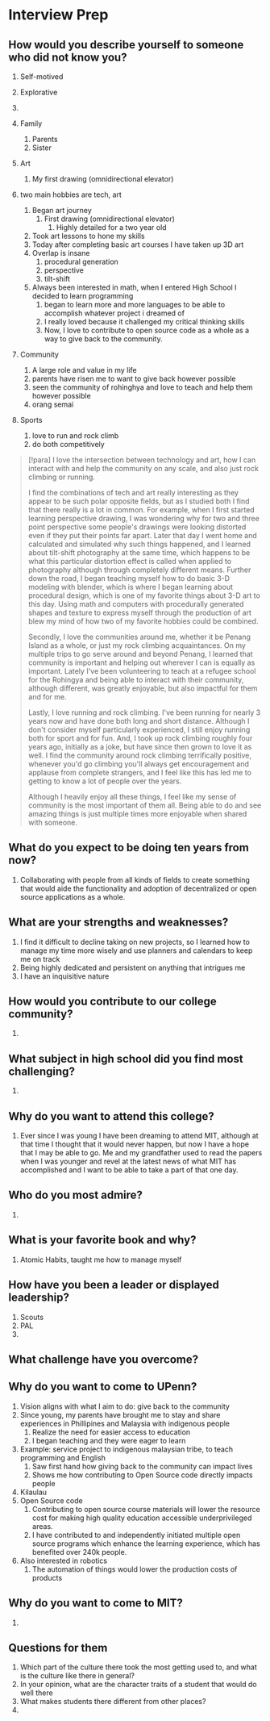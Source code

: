 # Interview Prep
## How would you describe yourself to someone who did not know you?


1. Self-motived
2. Explorative
3. 

1. Family
	1. Parents
	2. Sister
2. Art
	1. My first drawing (omnidirectional elevator)
3. two main hobbies are tech, art
	1. Began art journey
		1. First drawing (omnidirectional elevator)
			1. Highly detailed for a two year old
	2. Took art lessons to hone my skills
	3. Today after completing basic art courses I have taken up 3D art
	4. Overlap is insane
		1. procedural generation
		2. perspective
		3. tilt-shift
	5. Always been interested in math, when I entered High School I decided to learn programming
		1. began to learn more and more languages to be able to accomplish whatever project i dreamed of
		2. I really loved because it challenged my critical thinking skills
		3. Now, I love to contribute to open source code as a whole as a way to give back to the community.
4. Community
	1. A large role and value in my life
	2. parents have risen me to want to give back however possible
	3. seen the community of rohinghya and love to teach and help them however possible
	4. orang semai
5. Sports
	1. love to run and rock climb
	2. do both competitively

> [!para]
> I love the intersection between technology and art, how I can interact with and help the community on any scale, and also just rock climbing or running.
> 
> I find the combinations of tech and art really interesting as they appear to be such polar opposite fields, but as I studied both I find that there really is a lot in common. For example, when I first started learning perspective drawing, I was wondering why for two and three point perspective some people's drawings were looking distorted even if they put their points far apart. Later that day I went home and calculated and simulated why such things happened, and I learned about tilt-shift photography at the same time, which happens to be what this particular distortion effect is called when applied to photography although through completely different means. Further down the road, I began teaching myself how to do basic 3-D modeling with blender, which is where I began learning about procedural design, which is one of my favorite things about 3-D art to this day. Using math and computers with procedurally generated shapes and texture to express myself through the production of art blew my mind of how two of my favorite hobbies could be combined.
> 
> Secondly, I love the communities around me, whether it be Penang Island as a whole, or just my rock climbing acquaintances. On my multiple trips to go serve around and beyond Penang, I learned that community is important and helping out wherever I can is equally as important. Lately I've been volunteering to teach at a refugee school for the Rohingya and being able to interact with their community, although different, was greatly enjoyable, but also impactful for them and for me. 
> 
> Lastly, I love running and rock climbing. I've been running for nearly 3 years now and have done both long and short distance. Although I don't consider myself particularly experienced, I still enjoy running both for sport and for fun. And, I took up rock climbing roughly four years ago, initially as a joke, but have since then grown to love it as well. I find the community around rock climbing terrifically positive, whenever you'd go climbing you'll always get encouragement and applause from complete strangers, and I feel like this has led me to getting to know a lot of people over the years.
> 
> Although I heavily enjoy all these things, I feel like my sense of community is the most important of them all. Being able to do and see amazing things is just multiple times more enjoyable when shared with someone. 

## What do you expect to be doing ten years from now?

1. Collaborating with people from all kinds of fields to create something that would aide the functionality and adoption of decentralized or open source applications as a whole.

## What are your strengths and weaknesses?

1. I find it difficult to decline taking on new projects, so I learned how to manage my time more wisely and use planners and calendars to keep me on track 
2. Being highly dedicated and persistent on anything that intrigues me
3. I have an inquisitive nature 

## How would you contribute to our college community?

1. 

## What subject in high school did you find most challenging?

1. 

## Why do you want to attend this college?

1. Ever since I was young I have been dreaming to attend MIT, although at that time I thought that it would never happen, but now I have a hope that I may be able to go. Me and my grandfather used to read the papers when I was younger and revel at the latest news of what MIT has accomplished and I want to be able to take a part of that one day.

## Who do you most admire?

1. 

## What is your favorite book and why?

1. Atomic Habits, taught me how to manage myself

## How have you been a leader or displayed leadership?

1. Scouts
2. PAL
3. 

## What challenge have you overcome?



## Why do you want to come to UPenn?

1. Vision aligns with what I aim to do: give back to the community
2. Since young, my parents have brought me to stay and share experiences in Phillipines and Malaysia with indigenous people
	1. Realize the need for easier access to education
	2. I began teaching and they were eager to learn
3. Example: service project to indigenous malaysian tribe, to teach programming and English
	1. Saw first hand how giving back to the community can impact lives
	2. Shows me how contributing to Open Source code directly impacts people
4. Kilaulau
5. Open Source code
	1. Contributing to open source course materials will lower the resource cost for making high quality education accessible underprivileged areas.
	2. I have contributed to and independently initiated multiple open source programs which enhance the learning experience, which has benefited over 240k people.
6. Also interested in robotics
	1. The automation of things would lower the production costs of products

## Why do you want to come to MIT?

1. 

## Questions for them
1. Which part of the culture there took the most getting used to, and what is the culture like there in general?
2. In your opinion, what are the character traits of a student that would do well there
3. What makes students there different from other places?
4. 